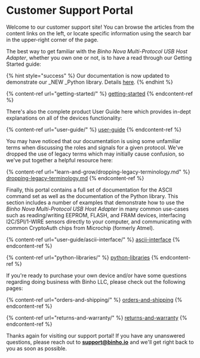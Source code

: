 # Customer Support Portal

Welcome to our customer support site! You can browse the articles from the content links on the left, or locate specific information using the search bar in the upper-right corner of the page.

The best way to get familiar with the _Binho Nova Multi-Protocol USB Host Adapter_, whether you own one or not, is to have a read through our Getting Started guide:

{% hint style="success" %}
Our documentation is now updated to demonstrate our _NEW _Python library. Details [here](https://support.binho.io/python-libraries/binho-python-package).
{% endhint %}

{% content-ref url="getting-started/" %}
[getting-started](getting-started/)
{% endcontent-ref %}

There's also the complete product User Guide here which provides in-dept explanations on all of the devices functionality:

{% content-ref url="user-guide/" %}
[user-guide](user-guide/)
{% endcontent-ref %}

You may have noticed that our documentation is using some unfamiliar terms when discussing the roles and signals for a given protocol. We've dropped the use of legacy terms which may initially cause confusion, so we've put together a helpful resource here:

{% content-ref url="learn-and-grow/dropping-legacy-terminology.md" %}
[dropping-legacy-terminology.md](learn-and-grow/dropping-legacy-terminology.md)
{% endcontent-ref %}

Finally, this portal contains a full set of documentation for the ASCII command set as well as the documentation of the Python library. This section includes a number of examples that demonstrate how to use the _Binho Nova Multi-Protocol USB Host Adapter_ in many common use-cases such as reading/writing EEPROM, FLASH, and FRAM devices, interfacing I2C/SPI/1-WIRE sensors directly to your computer, and communicating with common CryptoAuth chips from Microchip (formerly Atmel).

{% content-ref url="user-guide/ascii-interface/" %}
[ascii-interface](user-guide/ascii-interface/)
{% endcontent-ref %}

{% content-ref url="python-libraries/" %}
[python-libraries](python-libraries/)
{% endcontent-ref %}

If you're ready to purchase your own device and/or have some questions regarding doing business with Binho LLC, please check out the following pages:

{% content-ref url="orders-and-shipping/" %}
[orders-and-shipping](orders-and-shipping/)
{% endcontent-ref %}

{% content-ref url="returns-and-warranty/" %}
[returns-and-warranty](returns-and-warranty/)
{% endcontent-ref %}

Thanks again for visiting our support portal! If you have any unanswered questions, please reach out to **support@binho.io** and we'll get right back to you as soon as possible.
